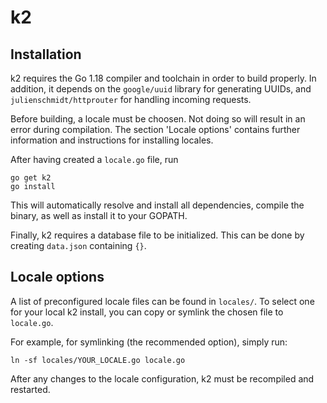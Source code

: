 # k2

## Installation

k2 requires the Go 1.18 compiler and toolchain in order to build properly.
In addition, it depends on the `google/uuid` library for generating UUIDs,
and `julienschmidt/httprouter` for handling incoming requests.

Before building, a locale must be choosen. Not doing so will result in an
error during compilation. The section 'Locale options' contains further
information and instructions for installing locales.

After having created a `locale.go` file, run

    go get k2
    go install

This will automatically resolve and install all dependencies, compile the
binary, as well as install it to your GOPATH.

Finally, k2 requires a database file to be initialized. This can be done by
creating `data.json` containing `{}`.

## Locale options

A list of preconfigured locale files can be found in `locales/`. To select one
for your local k2 install, you can copy or symlink the chosen file to `locale.go`.

For example, for symlinking (the recommended option), simply run:

    ln -sf locales/YOUR_LOCALE.go locale.go

After any changes to the locale configuration, k2 must be recompiled and restarted.
